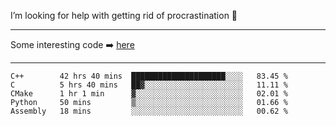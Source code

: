 I’m looking for help with getting rid of procrastination 🤔

-----

Some interesting code :arrow_right: [here](https://github.com/zhen8838/playground)

-----

<!--START_SECTION:waka-->
```text
C++        42 hrs 40 mins  █████████████████████░░░░   83.45 % 
C          5 hrs 40 mins   ██▓░░░░░░░░░░░░░░░░░░░░░░   11.11 % 
CMake      1 hr 1 min      ▓░░░░░░░░░░░░░░░░░░░░░░░░   02.01 % 
Python     50 mins         ▒░░░░░░░░░░░░░░░░░░░░░░░░   01.66 % 
Assembly   18 mins         ░░░░░░░░░░░░░░░░░░░░░░░░░   00.62 % 
```
<!--END_SECTION:waka-->

<!--
**zhen8838/zhen8838** is a ✨ _special_ ✨ repository because its `README.md` (this file) appears on your GitHub profile.

Here are some ideas to get you started:

- 🔭 I’m currently working on ...
- 🌱 I’m currently learning ...
- 👯 I’m looking to collaborate on ...
 ...
- 💬 Ask me about ...
- 📫 How to reach me: ...
- 😄 Pronouns: ...
- ⚡ Fun fact: ...
-->

